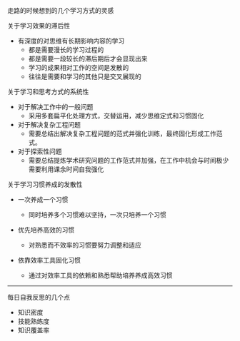 走路的时候想到的几个学习方式的灵感



关于学习效果的滞后性
+ 有深度的对思维有长期影响内容的学习
  + 都是需要漫长的学习过程的
  + 都是需要一段较长的滞后期后才会显现出来
  + 学习的成果相对工作的空间是发散的
  + 往往是需要和学习的其他只是交叉展现的

关于学习和思考方式的系统性
+ 对于解决工作中的一般问题
  + 采用多套扁平化处理方式，交替运用，减少思维定式和习惯固化
+ 对于解决复杂工程问题
  + 需要总结出解决复杂工程问题的范式并强化训练，最终固化形成工作范式。
+ 对于探索性问题
  + 需要总结提炼学术研究问题的工作范式并加强，在工作中机会与时间极少需要利用课余时间自我强化

关于学习习惯养成的发散性

+ 一次养成一个习惯

  + 同时培养多个习惯难以坚持，一次只培养一个习惯

+ 优先培养高效的习惯

  + 对熟悉而不效率的习惯要努力调整和适应

+ 依靠效率工具固化习惯

  + 通过对效率工具的依赖和熟悉帮助培养养成高效习惯

---

每日自我反思的几个点
+ 知识密度
+ 技能熟练度
+ 知识覆盖率